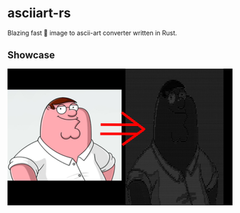 # asciiart-rs
Blazing fast 🚀 image to ascii-art converter written in Rust.

## Showcase
![Showcase](showcase.png)